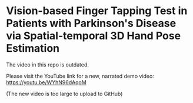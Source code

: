 # Vision-based Finger Tapping Test in Patients with Parkinson's Disease via Spatial-temporal 3D Hand Pose Estimation

The video in this repo is outdated.

Please visit the YouTube link for a new, narrated demo video: https://youtu.be/WYhN96dAqoM

(The new video is too large to upload to GitHub)